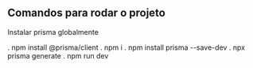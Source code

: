 ## Comandos para rodar o projeto

Instalar prisma globalmente 

. npm install @prisma/client
. npm i 
. npm install prisma --save-dev
. npx prisma generate
. npm run dev
